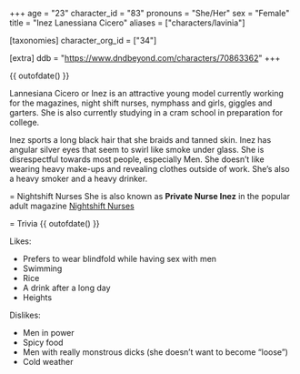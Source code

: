 +++
age = "23"
character_id = "83"
pronouns = "She/Her"
sex = "Female"
title = "Inez Lanessiana Cicero"
aliases = ["characters/lavinia"]

[taxonomies]
character_org_id = ["34"]

[extra]
ddb = "https://www.dndbeyond.com/characters/70863362"
+++

{{ outofdate() }}

Lannesiana Cicero or Inez is an attractive young model currently working for the magazines, night shift nurses, nymphass and girls, giggles and garters. She is also currently studying in a cram school in preparation for college.  

Inez sports a long black hair that she braids and tanned skin. Inez has angular silver eyes that seem to swirl like smoke under glass. She is disrespectful towards most people, especially Men. She doesn’t like wearing heavy make-ups and revealing clothes outside of work. She’s also a heavy smoker and a heavy drinker. 

= Nightshift Nurses
She is also known as **Private Nurse Inez** in the popular adult magazine [Nightshift Nurses](@/organizations/nightshift-nurses.md)


= Trivia
{{ outofdate() }}

Likes:
- Prefers to wear blindfold while having sex with men
- Swimming
- Rice
- A drink after a long day
- Heights 

Dislikes:
- Men in power
- Spicy food
- Men with really monstrous dicks (she doesn’t want to become “loose”)
- Cold weather
